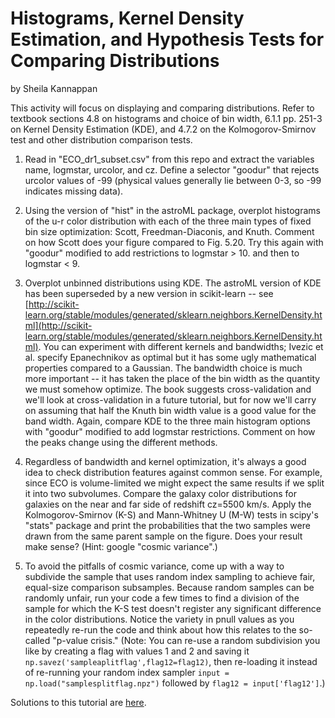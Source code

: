 # Histograms, Kernel Density Estimation, and Hypothesis Tests for Comparing Distributions

by Sheila Kannappan

This activity will focus on displaying and comparing distributions. Refer to textbook sections 4.8 on histograms and choice of bin width, 6.1.1 pp. 251-3 on Kernel Density Estimation (KDE), and 4.7.2 on the Kolmogorov-Smirnov test and other distribution comparison tests.

1. Read in "ECO_dr1_subset.csv" from this repo and extract the variables name, logmstar, urcolor, and cz. Define a selector "goodur" that rejects urcolor values of -99 (physical values generally lie between 0-3, so -99 indicates missing data).

2. Using the version of "hist" in the astroML package, overplot histograms of the u-r color distribution with each of the three main types of fixed bin size optimization: Scott, Freedman-Diaconis, and Knuth. Comment on how Scott does your figure compared to Fig. 5.20. Try this again with "goodur" modified to add restrictions to logmstar > 10. and then to logmstar < 9.

3. Overplot unbinned distributions using KDE. The astroML version of KDE has been superseded by a new version in scikit-learn -- see [http://scikit-learn.org/stable/modules/generated/sklearn.neighbors.KernelDensity.html](http://scikit-learn.org/stable/modules/generated/sklearn.neighbors.KernelDensity.html). You can experiment with different kernels and bandwidths; Ivezic et al. specify Epanechnikov as optimal but it has some ugly mathematical properties compared to a Gaussian. The bandwidth choice is much more important -- it has taken the place of the bin width as the quantity we must somehow optimize. The book suggests cross-validation and we'll look at cross-validation in a future tutorial, but for now we'll carry on assuming that half the Knuth bin width value is a good value for the band width. Again, compare KDE to the three main histogram options with "goodur" modified to add logmstar restrictions. Comment on how the peaks change using the different methods.

4. Regardless of bandwidth and kernel optimization, it's always a good idea to check distribution features against common sense. For example, since ECO is volume-limited we might expect the same results if we split it into two subvolumes. Compare the galaxy color distributions for galaxies on the near and far side of redshift cz=5500 km/s. Apply the Kolmogorov-Smirnov (K-S) and Mann-Whitney U (M-W) tests in scipy's "stats" package and print the probabilities that the two samples were drawn from the same parent sample on the figure. Does your result make sense? (Hint: google "cosmic variance".)

5. To avoid the pitfalls of cosmic variance, come up with a way to subdivide the sample that uses random index sampling to achieve fair, equal-size comparison subsamples. Because random samples can be randomly unfair, run your code a few times to find a division of the sample for which the K-S test doesn't register any significant difference in the color distributions. Notice the variety in pnull values as you repeatedly re-run the code and think about how this relates to the so-called "p-value crisis." (Note: You can re-use a random subdivision you like by creating a flag with values 1 and 2 and saving it `np.savez('sampleaplitflag',flag12=flag12)`, then re-loading it instead of re-running your random index sampler `input = np.load("samplesplitflag.npz")` followed by `flag12 = input['flag12']`.)

Solutions to this tutorial are [here](https://github.com/capprogram/2017bootcamp-general/blob/master/distributions.py).
